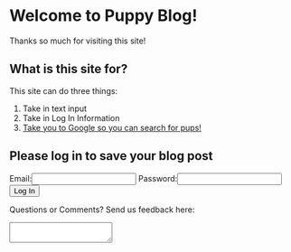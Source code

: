 <html>
<head>
<title>assignment</title>


</head>
<body>
<h1>Welcome to Puppy Blog!</h1>
<p>Thanks so much for visiting this site!</p>
<h2>What is this site for?</h2>
<p>This site can do three things:</p>
<ol>
<li>Take in text input</li>
<li>Take in Log In Information</li>
<li><a href="https://www.google.com/">Take you to Google so you can search for pups!</a></li>
</ol>
<h2>Please log in to save your blog post</h2>
<form>
Email:<input type='email'>
Password:<input type='password'>
<input type='submit' value="Log In">
</form>
<p>Questions or Comments? Send us feedback here:</p>
<textarea id='textblock'></textarea>
</body>
</html>
